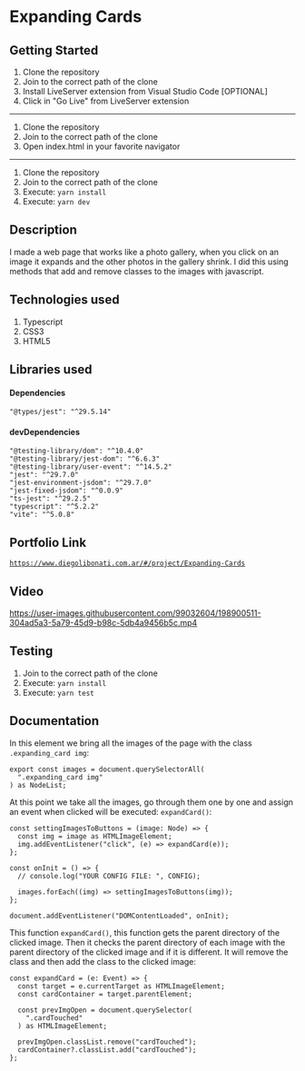 # Expanding Cards

## Getting Started

1. Clone the repository
2. Join to the correct path of the clone
3. Install LiveServer extension from Visual Studio Code [OPTIONAL]
4. Click in "Go Live" from LiveServer extension

---

1. Clone the repository
2. Join to the correct path of the clone
3. Open index.html in your favorite navigator

---

1. Clone the repository
2. Join to the correct path of the clone
3. Execute: `yarn install`
4. Execute: `yarn dev`

## Description

I made a web page that works like a photo gallery, when you click on an image it expands and the other photos in the gallery shrink. I did this using methods that add and remove classes to the images with javascript.

## Technologies used

1. Typescript
2. CSS3
3. HTML5

## Libraries used

#### Dependencies

```
"@types/jest": "^29.5.14"
```

#### devDependencies

```
"@testing-library/dom": "^10.4.0"
"@testing-library/jest-dom": "^6.6.3"
"@testing-library/user-event": "^14.5.2"
"jest": "^29.7.0"
"jest-environment-jsdom": "^29.7.0"
"jest-fixed-jsdom": "^0.0.9"
"ts-jest": "^29.2.5"
"typescript": "^5.2.2"
"vite": "^5.0.8"
```

## Portfolio Link

[`https://www.diegolibonati.com.ar/#/project/Expanding-Cards`](https://www.diegolibonati.com.ar/#/project/Expanding-Cards)

## Video

https://user-images.githubusercontent.com/99032604/198900511-304ad5a3-5a79-45d9-b98c-5db4a9456b5c.mp4

## Testing

1. Join to the correct path of the clone
2. Execute: `yarn install`
3. Execute: `yarn test`

## Documentation

In this element we bring all the images of the page with the class `.expanding_card img`:

```
export const images = document.querySelectorAll(
  ".expanding_card img"
) as NodeList;
```

At this point we take all the images, go through them one by one and assign an event when clicked will be executed: `expandCard()`:

```
const settingImagesToButtons = (image: Node) => {
  const img = image as HTMLImageElement;
  img.addEventListener("click", (e) => expandCard(e));
};

const onInit = () => {
  // console.log("YOUR CONFIG FILE: ", CONFIG);

  images.forEach((img) => settingImagesToButtons(img));
};

document.addEventListener("DOMContentLoaded", onInit);
```

This function `expandCard()`, this function gets the parent directory of the clicked image. Then it checks the parent directory of each image with the parent directory of the clicked image and if it is different. It will remove the class and then add the class to the clicked image:

```
const expandCard = (e: Event) => {
  const target = e.currentTarget as HTMLImageElement;
  const cardContainer = target.parentElement;

  const prevImgOpen = document.querySelector(
    ".cardTouched"
  ) as HTMLImageElement;

  prevImgOpen.classList.remove("cardTouched");
  cardContainer?.classList.add("cardTouched");
};
```
